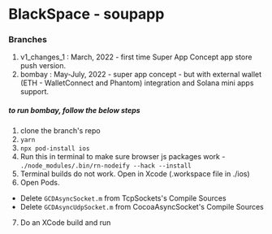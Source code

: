 # BlackSpace - soupapp

### Branches

1. v1_changes_1 : March, 2022 - first time Super App Concept app store push version. 
2. bombay : May-July, 2022 - super app concept - but with external wallet (ETH - WalletConnect and Phantom) integration and Solana mini apps support.

##### to run bombay, follow the below steps
1. clone the branch's repo
2. `yarn`
3. `npx pod-install ios`
4. Run this in terminal to make sure browser js packages work - `./node_modules/.bin/rn-nodeify --hack --install`
5. Terminal builds do not work. Open in Xcode (.workspace file in ./ios)
6. Open Pods.
  - Delete `GCDAsyncSocket.m` from TcpSockets's Compile Sources
  - Delete `GCDAsyncUdpSocket.m` from CocoaAsyncSocket's Compile Sources
7. Do an XCode build and run 
